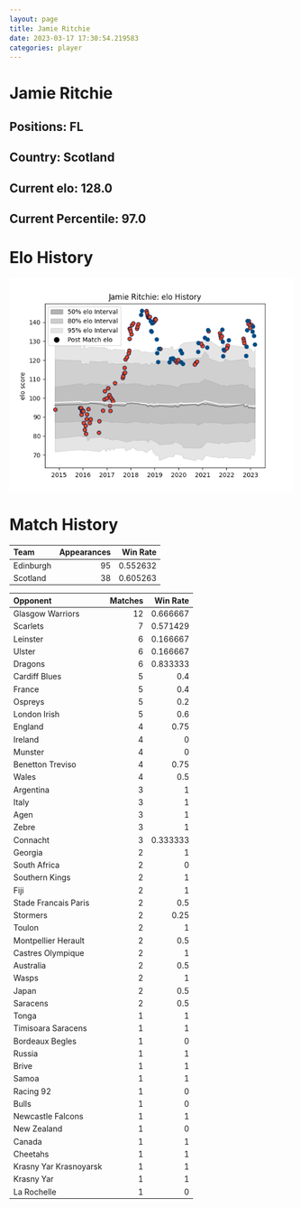 ```yaml
---  
layout: page  
title: Jamie Ritchie  
date: 2023-03-17 17:30:54.219583  
categories: player  
---
```

# Jamie Ritchie

## Positions: FL

## Country: Scotland

## Current elo: 128.0

## Current Percentile: 97.0

# Elo History


![elo history](history_JamieRitchie.png)
# Match History


| Team      |   Appearances |   Win Rate |
|:----------|--------------:|-----------:|
| Edinburgh |            95 |   0.552632 |
| Scotland  |            38 |   0.605263 |

| Opponent               |   Matches |   Win Rate |
|:-----------------------|----------:|-----------:|
| Glasgow Warriors       |        12 |   0.666667 |
| Scarlets               |         7 |   0.571429 |
| Leinster               |         6 |   0.166667 |
| Ulster                 |         6 |   0.166667 |
| Dragons                |         6 |   0.833333 |
| Cardiff Blues          |         5 |   0.4      |
| France                 |         5 |   0.4      |
| Ospreys                |         5 |   0.2      |
| London Irish           |         5 |   0.6      |
| England                |         4 |   0.75     |
| Ireland                |         4 |   0        |
| Munster                |         4 |   0        |
| Benetton Treviso       |         4 |   0.75     |
| Wales                  |         4 |   0.5      |
| Argentina              |         3 |   1        |
| Italy                  |         3 |   1        |
| Agen                   |         3 |   1        |
| Zebre                  |         3 |   1        |
| Connacht               |         3 |   0.333333 |
| Georgia                |         2 |   1        |
| South Africa           |         2 |   0        |
| Southern Kings         |         2 |   1        |
| Fiji                   |         2 |   1        |
| Stade Francais Paris   |         2 |   0.5      |
| Stormers               |         2 |   0.25     |
| Toulon                 |         2 |   1        |
| Montpellier Herault    |         2 |   0.5      |
| Castres Olympique      |         2 |   1        |
| Australia              |         2 |   0.5      |
| Wasps                  |         2 |   1        |
| Japan                  |         2 |   0.5      |
| Saracens               |         2 |   0.5      |
| Tonga                  |         1 |   1        |
| Timisoara Saracens     |         1 |   1        |
| Bordeaux Begles        |         1 |   0        |
| Russia                 |         1 |   1        |
| Brive                  |         1 |   1        |
| Samoa                  |         1 |   1        |
| Racing 92              |         1 |   0        |
| Bulls                  |         1 |   0        |
| Newcastle Falcons      |         1 |   1        |
| New Zealand            |         1 |   0        |
| Canada                 |         1 |   1        |
| Cheetahs               |         1 |   1        |
| Krasny Yar Krasnoyarsk |         1 |   1        |
| Krasny Yar             |         1 |   1        |
| La Rochelle            |         1 |   0        |
